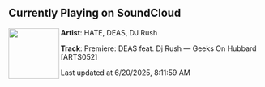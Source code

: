 ## Currently Playing on SoundCloud

[<img align="left" width="100" src="https://i1.sndcdn.com/artworks-4GzxydSEFi4DIxVQ-HudZkg-t500x500.jpg">](https://soundcloud.com/hate_music/premiere-deas-feat-dj-rush-geeks-on-hubbard-arts052)

**Artist**: HATE, DEAS, DJ Rush 

**Track**: Premiere: DEAS feat. Dj Rush — Geeks On Hubbard [ARTS052]

Last updated at 6/20/2025, 8:11:59 AM
